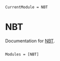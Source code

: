 ```@meta
CurrentModule = NBT
```

# NBT

Documentation for [NBT](https://github.com/lntricate1/NBT.jl).

```@index
```

```@autodocs
Modules = [NBT]
```
